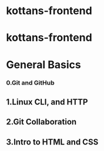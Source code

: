 # kottans-frontend
# kottans-frontend
# General Basics
### 0.Git and GitHub


## 1.Linux CLI, and HTTP

## 2.Git Collaboration


## 3.Intro to HTML and CSS
